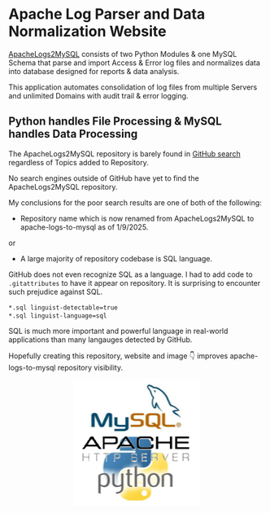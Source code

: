 # Apache Log Parser and Data Normalization Website
[ApacheLogs2MySQL](https://github.com/willthefarmer/apache-logs-to-mysql) consists of two Python Modules & one MySQL Schema that parse and import Access & Error log files and normalizes data into database designed for reports & data analysis.

This application automates consolidation of log files from multiple Servers and unlimited Domains with audit trail & error logging.
## Python handles File Processing & MySQL handles Data Processing

The ApacheLogs2MySQL repository is barely found in [GitHub search](https://github.com/search) regardless of Topics added to Repository.

No search engines outside of GitHub have yet to find the ApacheLogs2MySQL repository.

My conclusions for the poor search results are one of both of the following:

- Repository name which is now renamed from ApacheLogs2MySQL to apache-logs-to-mysql as of 1/9/2025.

or 

- A large majority of repository codebase is SQL language.

GitHub does not even recognize SQL as a language. I had to add code to `.gitattributes` to have it appear on repository. It is surprising to encounter such prejudice against SQL.
```
*.sql linguist-detectable=true
*.sql linguist-language=sql
```
SQL is much more important and powerful language in real-world applications than many langauges detected by GitHub. 

Hopefully creating this repository, website and image :point_down: improves apache-logs-to-mysql repository visibility. 
<p align="center">
  <img width="250" height="250" src="./assets/MySQL-Apache-Python.png">
</p>
